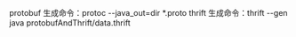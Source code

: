protobuf 生成命令：protoc --java_out=dir *.proto
thrift 生成命令：thrift --gen java protobufAndThrift/data.thrift
